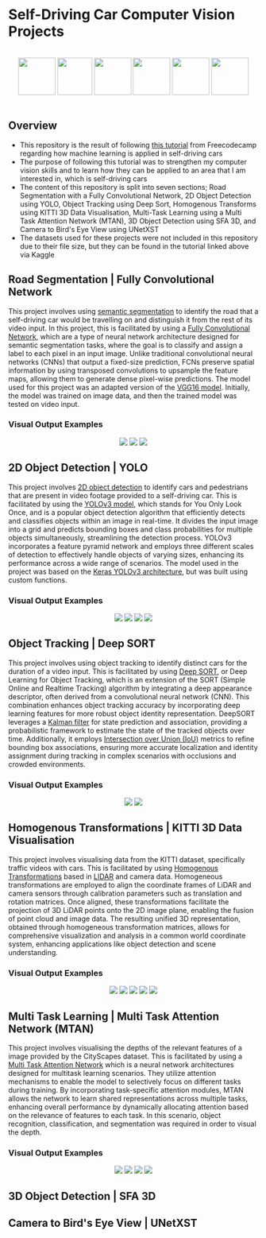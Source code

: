 # Self-Driving Car Computer Vision Projects

</br>
<div align="center">
<a href="https://www.python.org/"><img src="./readme-content/Python.png" width="75" height="75"></a>
<a href="https://jupyter.org/"><img src="./readme-content/Jupyter.png" width="70" height="75"></a>
<a href="https://numpy.org/"><img src="./readme-content/Numpy.png" width="75" height="75"></a>
<a href="https://www.tensorflow.org/"><img src="./readme-content/Tensorflow.png" width="75" height="75"></a>
<a href="https://opencv.org/"><img src="./readme-content/OpenCV.png" width="75" height="75"></a>
<a href="https://keras.io/"><img src="./readme-content/Keras.png" width="75" height="75"></a>
</div>
</br>

## Overview

- This repository is the result of following [this tutorial](https://www.youtube.com/watch?v=cPOtULagNnI) from Freecodecamp regarding how machine learning is applied in self-driving cars
- The purpose of following this tutorial was to strengthen my computer vision skills and to learn how they can be applied to an area that I am interested in, which is self-driving cars
- The content of this repository is split into seven sections; Road Segmentation with a Fully Convolutional Network, 2D Object Detection using YOLO, Object Tracking using Deep Sort, Homogenous Transforms using KITTI 3D Data Visualisation, Multi-Task Learning using a Multi Task Attention Network (MTAN), 3D Object Detection using SFA 3D, and Camera to Bird's Eye View using UNetXST
- The datasets used for these projects were not included in this repository due to their file size, but they can be found in the tutorial linked above via Kaggle

## Road Segmentation | Fully Convolutional Network

This project involves using [semantic segmentation](https://paperswithcode.com/task/semantic-segmentation) to identify the road that a self-driving car would be travelling on and distinguish it from the rest of its video input. In this project, this is facilitated by using a [Fully Convolutional Network](https://paperswithcode.com/method/fcn), which are a type of neural network architecture designed for semantic segmentation tasks, where the goal is to classify and assign a label to each pixel in an input image. Unlike traditional convolutional neural networks (CNNs) that output a fixed-size prediction, FCNs preserve spatial information by using transposed convolutions to upsample the feature maps, allowing them to generate dense pixel-wise predictions. The model used for this project was an adapted version of the [VGG16 model](https://datagen.tech/guides/computer-vision/vgg16/). Initially, the model was trained on image data, and then the trained model was tested on video input.

### Visual Output Examples

<div align="center">
<img src="./readme-content/1/Example1.PNG">
<img src="./readme-content/1/Example2.PNG">
<img src="./readme-content/1/Example3.PNG">
</div>

## 2D Object Detection | YOLO

This project involves [2D object detection](https://docs.viam.com/ml/vision/detection/) to identify cars and pedestrians that are present in video footage provided to a self-driving car. This is facilitated by using the [YOLOv3 model](https://viso.ai/deep-learning/yolov3-overview/), which stands for You Only Look Once, and is a popular object detection algorithm that efficiently detects and classifies objects within an image in real-time. It divides the input image into a grid and predicts bounding boxes and class probabilities for multiple objects simultaneously, streamlining the detection process. YOLOv3 incorporates a feature pyramid network and employs three different scales of detection to effectively handle objects of varying sizes, enhancing its performance across a wide range of scenarios. The model used in the project was based on the [Keras YOLOv3 architecture](https://github.com/experiencor/keras-yolo3), but was built using custom functions.

### Visual Output Examples

<div align="center">
<img src="./readme-content/2/Example1.PNG">
<img src="./readme-content/2/Example2.PNG">
<img src="./readme-content/2/Example3.PNG">
<img src="./readme-content/2/Example4.PNG">
</div>

## Object Tracking | Deep SORT

This project involves using object tracking to identify distinct cars for the duration of a video input. This is facilitated by using [Deep SORT](https://arxiv.org/abs/1703.07402), or Deep Learning for Object Tracking, which is an extension of the SORT (Simple Online and Realtime Tracking) algorithm by integrating a deep appearance descriptor, often derived from a convolutional neural network (CNN). This combination enhances object tracking accuracy by incorporating deep learning features for more robust object identity representation. DeepSORT leverages a [Kalman filter](https://www.kalmanfilter.net/default.aspx#:~:text=The%20Kalman%20Filter%20is%20a%20widely%20used%20estimation%20algorithm%20that,measurements%20are%20imprecise%20and%20uncertain.) for state prediction and association, providing a probabilistic framework to estimate the state of the tracked objects over time. Additionally, it employs [Intersection over Union (IoU)](https://www.v7labs.com/blog/intersection-over-union-guide) metrics to refine bounding box associations, ensuring more accurate localization and identity assignment during tracking in complex scenarios with occlusions and crowded environments.

### Visual Output Examples

<div align="center">
<img src="./readme-content/3/Example1.PNG">
<img src="./readme-content/3/Example2.PNG">
</div>

## Homogenous Transformations | KITTI 3D Data Visualisation

This project involves visualising data from the KITTI dataset, specifically traffic videos with cars. This is facilitated by using [Homogenous Transformations](https://mecharithm.com/learning/lesson/homogenous-transformation-matrices-configurations-in-robotics-12) based in [LIDAR](https://geoslam.com/what-is-lidar/) and camera data. Homogeneous transformations are employed to align the coordinate frames of LiDAR and camera sensors through calibration parameters such as translation and rotation matrices. Once aligned, these transformations facilitate the projection of 3D LiDAR points onto the 2D image plane, enabling the fusion of point cloud and image data. The resulting unified 3D representation, obtained through homogeneous transformation matrices, allows for comprehensive visualization and analysis in a common world coordinate system, enhancing applications like object detection and scene understanding.

### Visual Output Examples

<div align="center">
<img src="./readme-content/4/Example1.PNG">
<img src="./readme-content/4/Example2.PNG">
<img src="./readme-content/4/Example3.PNG">
<img src="./readme-content/4/Example4.PNG">
<img src="./readme-content/4/Example5.PNG">
</div>

## Multi Task Learning | Multi Task Attention Network (MTAN)

This project involves visualising the depths of the relevant features of a image provided by the CityScapes dataset. This is facilitated by using a [Multi Task Attention Network](https://arxiv.org/abs/1803.10704) which is a neural network architectures designed for multitask learning scenarios. They utilize attention mechanisms to enable the model to selectively focus on different tasks during training. By incorporating task-specific attention modules, MTAN allows the network to learn shared representations across multiple tasks, enhancing overall performance by dynamically allocating attention based on the relevance of features to each task. In this scenario, object recognition, classification, and segmentation was required in order to visual the depth.

### Visual Output Examples

<div align="center">
<img src="./readme-content/5/Example1.PNG">
<img src="./readme-content/5/Example2.PNG">
<img src="./readme-content/5/Example3.PNG">
<img src="./readme-content/5/Example4.PNG">
</div>

## 3D Object Detection | SFA 3D

## Camera to Bird's Eye View | UNetXST
